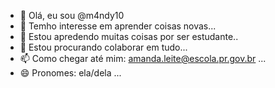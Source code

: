 - 👋 Olá, eu sou @m4ndy10
- 👀 Temho interesse em aprender coisas novas...
- 🌱 Estou apredendo muitas coisas por ser estudante..
- 💞️ Estou procurando colaborar em tudo...
- 📫 Como chegar até mim: amanda.leite@escola.pr.gov.br ...
- 😄 Pronomes: ela/dela ...
  

<!---
m4ndy10/m4ndy10 is a ✨ special ✨ repository because its `README.md` (this file) appears on your GitHub profile.
You can click the Preview link to take a look at your changes.
--->
